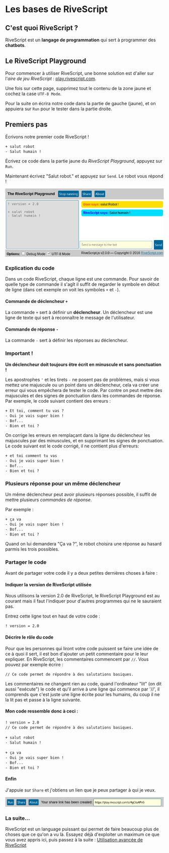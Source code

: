 # Les bases de RiveScript

## C'est quoi RiveScript ?

RiveScript est un **langage de programmation** qui sert à programmer des **chatbots**.

## Le RiveScript Playground

Pour commencer à utiliser RiveScript, une bonne solution est d'aller sur l'*aire de jeu RiveScript* : [play.rivescript.com](http://play.rivescript.com).

Une fois sur cette page, supprimez tout le contenu de la zone jaune et cochez la case `UTF-8 Mode`.

Pour la suite on écrira notre code dans la partie de gauche (jaune), et on appuiera sur `Run` pour le tester dans la partie droite.

## Premiers pas

Écrivons notre premier code RiveScript !

```
+ salut robot
- Salut humain !
```

Écrivez ce code dans la partie jaune du *RiveScript Playground*, appuyez sur `Run`.

Maintenant écrivez "Salut robot." et appuyez sur `Send`. Le robot vous répond !

![](img/cde1.png)

### Explication du code

Dans un code RiveScript, chaque ligne est une commande. Pour savoir de quelle type de commande il s'agît il suffit de regarder le symbole en début de ligne (dans cet exemple on voit les symboles `+` et `-`).

#### Commande de déclencheur `+`
La commande `+` sert à définir un **déclencheur**. Un déclencheur est une ligne de texte qui sert à reconnaître le message de l'utilisateur.

#### Commande de réponse `-`
La commande `-` sert à définir les réponses au déclencheur.

### Important !

**Un déclencheur doit toujours être écrit en minuscule et sans ponctuation !**

Les apostrophes `'` et les tirets `-` ne posent pas de problèmes, mais si vous mettez une majuscule ou un point dans un déclencheur, cela va créer une erreur qui vous empêchera de tester le code. 
Par contre on peut mettre des majuscules et des signes de ponctuation dans les commandes de réponse.
Par exemple, le code suivant contient des erreurs :
```
+ Et toi, comment tu vas ?
- Oui je vais super bien !
- Bof...
- Bien et toi ?
```
On corrige les erreurs en remplaçant dans la ligne du déclencheur les majuscules par des minuscules, et en supprimant les signes de ponctuation. Le code suivant est le code corrigé, il ne contient plus d'erreurs:
```
+ et toi comment tu vas
- Oui je vais super bien !
- Bof...
- Bien et toi ?
```


### Plusieurs réponse pour un même déclencheur

Un même déclencheur peut avoir plusieurs réponses possible, il suffit de mettre plusieurs *commandes de réponse*.

Par exemple :
```
+ ça va
- Oui je vais super bien !
- Bof...
- Bien et toi ?
```

Quand on lui demandera "Ça va ?", le robot choisira une réponse au hasard parmis les trois possibles.

### Partager le code

Avant de partager votre code il y a deux petites dernières choses à faire :

#### Indiquer la version de RiveScript utilisée

Nous utilisons la version 2.0 de RiveScript, le RiveScript Playground est au courant mais il faut l'indiquer pour d'autres programmes qui ne le sauraient pas.

Entrez cette ligne tout en haut de votre code :
```
! version = 2.0
```

#### Décrire le rôle du code

Pour que les personnes qui liront votre code puissent se faire une idée de ce à quoi il sert, il est bon d'ajouter un petit commentaire pour le leur expliquer. En RiveScript, les commentaires commencent par `//`. Vous pouvez par exemple écrire :

```
// Ce code permet de répondre à des salutations basiques.

```
Les commentaires ne changent rien au code, quand l'ordinateur "lit" (on dit aussi "exécute") le code et qu'il arrive à une ligne qui commence par '//', il comprends que c'est juste une ligne écrite pour les humains, du coup il ne la lit pas et passe à la ligne suivante. 

#### Mon code ressemble donc à ceci :

```
! version = 2.0
// Ce code permet de répondre à des salutations basiques.

+ salut robot
- Salut humain !

+ ça va
- Oui je vais super bien !
- Bof...
- Bien et toi ?
```

#### Enfin

J'appuie sur `Share` et j'obtiens un lien que je peux partager à qui je veux.

![](img/cde2.png)

### La suite...

RiveScript est un language puissant qui permet de faire beaucoup plus de choses que ce qu'on a vu là. Essayez déjà d'exploiter un maximum ce que vous avez appris ici, puis passez à la suite : [Utilisation avancée de RiveScript](rivescript-avance.html)
